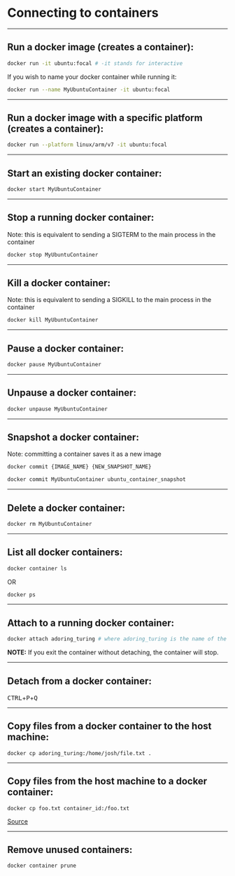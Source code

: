 # Connecting to containers

---

## Run a docker image (creates a container):
```bash
docker run -it ubuntu:focal # -it stands for interactive
```
If you wish to name your docker container while running it:
```bash
docker run --name MyUbuntuContainer -it ubuntu:focal
```

---

## Run a docker image with a specific platform (creates a container):
```bash
docker run --platform linux/arm/v7 -it ubuntu:focal
```

---

## Start an existing docker container:
```bash
docker start MyUbuntuContainer
```

---

## Stop a running docker container:
Note: this is equivalent to sending a SIGTERM to the main process in the container
```bash
docker stop MyUbuntuContainer
```

---

## Kill a docker container:
Note: this is equivalent to sending a SIGKILL to the main process in the container
```bash
docker kill MyUbuntuContainer
```

---

## Pause a docker container:
```bash
docker pause MyUbuntuContainer
```

---

## Unpause a docker container:
```bash
docker unpause MyUbuntuContainer
```

---

## Snapshot a docker container:
Note: committing a container saves it as a new image
```bash
docker commit {IMAGE_NAME} {NEW_SNAPSHOT_NAME}

docker commit MyUbuntuContainer ubuntu_container_snapshot
```

---

## Delete a docker container:
```bash
docker rm MyUbuntuContainer
```

---

## List all docker containers:
```bash
docker container ls
```
OR
```bash
docker ps
```

---

## Attach to a running docker container:
```bash
docker attach adoring_turing # where adoring_turing is the name of the docker container
```

**NOTE:** If you exit the container without detaching, the container will stop.

---

## Detach from a docker container:
<kbd>CTRL</kbd>+<kbd>P</kbd>+<kbd>Q</kbd>

---

## Copy files from a docker container to the host machine:
```
docker cp adoring_turing:/home/josh/file.txt .
```

---

## Copy files from the host machine to a docker container:
```
docker cp foo.txt container_id:/foo.txt
```
[Source](https://stackoverflow.com/a/31971697)

---

## Remove unused containers:
```
docker container prune
```
